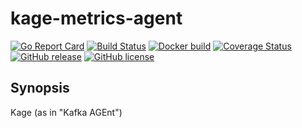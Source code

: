 # kage-metrics-agent

[![Go Report Card](https://goreportcard.com/badge/github.com/hentainer/kage-metrics-agent)](https://goreportcard.com/report/github.com/hentainer/kage-metrics-agent)
[![Build Status](https://travis-ci.org/hentainer/kage-metrics-agent.svg?branch=master)](https://travis-ci.org/hentainer/kage-metrics-agent)
[![Docker build](https://img.shields.io/docker/automated/hentainer/kage-metrics-agent.svg)](https://hub.docker.com/r/hentainer/kage-metrics-agent/)
[![Coverage Status](https://coveralls.io/repos/github/hentainer/kage-metrics-agent/badge.svg?branch=master)](https://coveralls.io/github/hentainer/kage-metrics-agent?branch=master)
[![GitHub release](https://img.shields.io/github/release/hentainer/kage-metrics-agent.svg)](https://github.com/hentainer/kage-metrics-agent/releases)
[![GitHub license](https://img.shields.io/badge/license-MIT-blue.svg)](https://raw.githubusercontent.com/hentainer/kage-metrics-agent/master/LICENSE)

## Synopsis

Kage (as in \"Kafka AGEnt\") 
